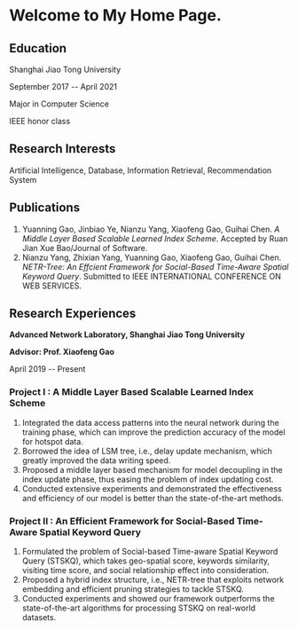 # Welcome to My Home Page.



## Education

Shanghai Jiao Tong University

September 2017 -- April 2021

Major in Computer Science

IEEE honor class

## Research Interests

Artificial Intelligence, Database, Information Retrieval, Recommendation System

## Publications
1. Yuanning Gao, Jinbiao Ye, Nianzu Yang, Xiaofeng Gao, Guihai Chen. *A Middle Layer Based Scalable Learned Index Scheme*. Accepted by Ruan Jian Xue Bao/Journal of Software.
2. Nianzu Yang, Zhixian Yang, Yuanning Gao, Xiaofeng Gao, Guihai Chen. *NETR-Tree: An Effcient Framework for Social-Based Time-Aware Spatial Keyword Query*. Submitted to IEEE INTERNATIONAL CONFERENCE ON WEB SERVICES.

## Research Experiences

**Advanced Network Laboratory, Shanghai Jiao Tong University**

**Advisor: Prof. Xiaofeng Gao**

April 2019 -- Present

### Project I : A Middle Layer Based Scalable Learned Index Scheme
1. Integrated the data access patterns into the neural network during the training phase, which can improve the prediction accuracy of the model for hotspot data.
2. Borrowed the idea of LSM tree, i.e., delay update mechanism, which greatly improved the data writing speed.
3. Proposed a middle layer based mechanism for model decoupling in the index update phase, thus easing the problem of index updating cost.
4. Conducted extensive experiments and demonstrated the effectiveness and efficiency of our model is better than the state-of-the-art methods.

### Project II : An Efficient Framework for Social-Based Time-Aware Spatial Keyword Query
1. Formulated the problem of Social-based Time-aware Spatial Keyword Query (STSKQ), which takes geo-spatial score, keywords similarity, visiting time score, and social relationship effect into consideration.
2. Proposed a hybrid index structure, i.e., NETR-tree that exploits network embedding and efficient pruning strategies to tackle STSKQ.
3. Conducted experiments and showed our framework outperforms the state-of-the-art algorithms for processing STSKQ on real-world datasets.
